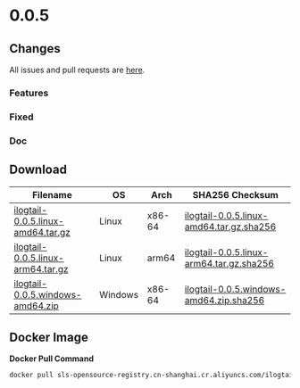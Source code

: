 # 0.0.5

## Changes

All issues and pull requests are [here](https://github.com/alibaba/ilogtail/milestone/1).

### Features


### Fixed


### Doc


## Download

| **Filename** | **OS** | **Arch** | **SHA256 Checksum** |
|  ----  | ----  | ----  | ----  |
|[ilogtail-0.0.5.linux-amd64.tar.gz](https://ilogtail-community-edition.oss-cn-shanghai.aliyuncs.com/0.0.5/ilogtail-0.0.5.linux-amd64.tar.gz)|Linux|x86-64|[ilogtail-0.0.5.linux-amd64.tar.gz.sha256](https://ilogtail-community-edition.oss-cn-shanghai.aliyuncs.com/0.0.5/ilogtail-0.0.5.linux-amd64.tar.gz.sha256)|
|[ilogtail-0.0.5.linux-arm64.tar.gz](https://ilogtail-community-edition.oss-cn-shanghai.aliyuncs.com/0.0.5/ilogtail-0.0.5.linux-arm64.tar.gz)|Linux|arm64|[ilogtail-0.0.5.linux-arm64.tar.gz.sha256](https://ilogtail-community-edition.oss-cn-shanghai.aliyuncs.com/0.0.5/ilogtail-0.0.5.linux-arm64.tar.gz.sha256)|
|[ilogtail-0.0.5.windows-amd64.zip](https://ilogtail-community-edition.oss-cn-shanghai.aliyuncs.com/0.0.5/ilogtail-0.0.5.windows-amd64.zip)|Windows|x86-64|[ilogtail-0.0.5.windows-amd64.zip.sha256](https://ilogtail-community-edition.oss-cn-shanghai.aliyuncs.com/0.0.5/ilogtail-0.0.5.windows-amd64.zip.sha256)|

## Docker Image

**Docker Pull Command**
``` bash
docker pull sls-opensource-registry.cn-shanghai.cr.aliyuncs.com/ilogtail-community-edition/ilogtail:0.0.5
```
